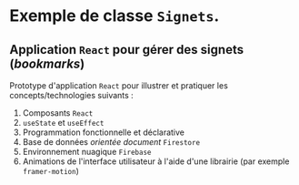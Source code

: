 # Exemple de classe `Signets`.
## Application `React` pour gérer des signets (*bookmarks*)

Prototype d'application `React` pour illustrer et pratiquer les concepts/technologies suivants : 
1. Composants `React`
2. `useState` et `useEffect`
3. Programmation fonctionnelle et déclarative
4. Base de données *orientée document* `Firestore`
5. Environnement nuagique `Firebase`
6. Animations de l'interface utilisateur à l'aide d'une librairie (par exemple `framer-motion`)